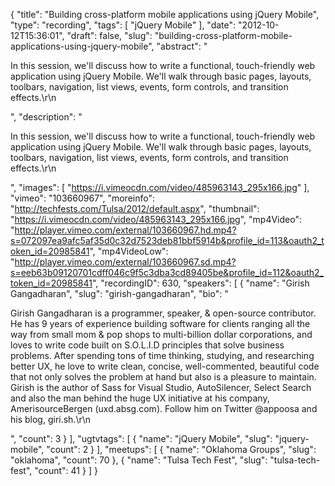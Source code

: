 {
  "title": "Building cross-platform mobile applications using jQuery Mobile",
  "type": "recording",
  "tags": [
    "jQuery Mobile"
  ],
  "date": "2012-10-12T15:36:01",
  "draft": false,
  "slug": "building-cross-platform-mobile-applications-using-jquery-mobile",
  "abstract": "<p>In this session, we'll discuss how to write a functional, touch-friendly web application using jQuery Mobile. We'll walk through basic pages, layouts, toolbars, navigation, list views, events, form controls, and transition effects.\r\n</p>",
  "description": "<p>In this session, we'll discuss how to write a functional, touch-friendly web application using jQuery Mobile. We'll walk through basic pages, layouts, toolbars, navigation, list views, events, form controls, and transition effects.\r\n</p>",
  "images": [
    "https://i.vimeocdn.com/video/485963143_295x166.jpg"
  ],
  "vimeo": "103660967",
  "moreinfo": "http://techfests.com/Tulsa/2012/default.aspx",
  "thumbnail": "https://i.vimeocdn.com/video/485963143_295x166.jpg",
  "mp4Video": "http://player.vimeo.com/external/103660967.hd.mp4?s=072097ea9afc5af35d0c32d7523deb81bbf5914b&profile_id=113&oauth2_token_id=20985841",
  "mp4VideoLow": "http://player.vimeo.com/external/103660967.sd.mp4?s=eeb63b09120701cdff046c9f5c3dba3cd89405be&profile_id=112&oauth2_token_id=20985841",
  "recordingID": 630,
  "speakers": [
    {
      "name": "Girish Gangadharan",
      "slug": "girish-gangadharan",
      "bio": "<p>Girish Gangadharan is a programmer, speaker, & open-source contributor. He has 9 years of experience building software for clients ranging all the way from small mom & pop shops to multi-billion dollar corporations, and loves to write code built on S.O.L.I.D principles that solve business problems. After spending tons of time thinking, studying, and researching better UX, he love to write clean, concise, well-commented, beautiful code that not only solves the problem at hand but also is a pleasure to maintain. Girish is the author of Sass for Visual Studio, AutoSilencer, Select Search and also the man behind the huge UX initiative at his company, AmerisourceBergen (uxd.absg.com). Follow him on Twitter @appoosa and his blog, giri.sh.\r\n</p>",
      "count": 3
    }
  ],
  "ugtvtags": [
    {
      "name": "jQuery Mobile",
      "slug": "jquery-mobile",
      "count": 2
    }
  ],
  "meetups": [
    {
      "name": "Oklahoma Groups",
      "slug": "oklahoma",
      "count": 70
    },
    {
      "name": "Tulsa Tech Fest",
      "slug": "tulsa-tech-fest",
      "count": 41
    }
  ]
}